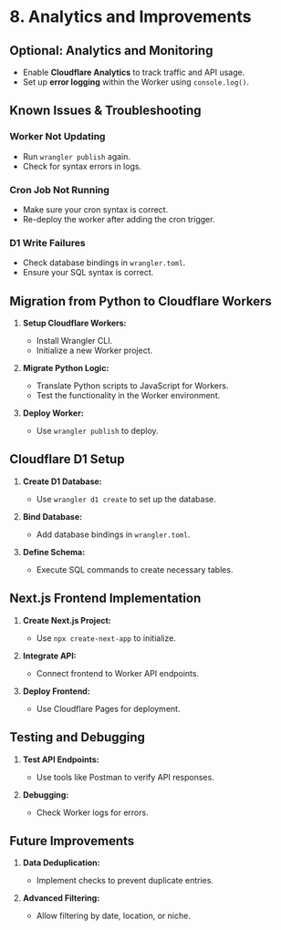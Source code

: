 # 8. Analytics and Improvements

## Optional: Analytics and Monitoring

- Enable **Cloudflare Analytics** to track traffic and API usage.
- Set up **error logging** within the Worker using `console.log()`.

## Known Issues & Troubleshooting

### Worker Not Updating
- Run `wrangler publish` again.
- Check for syntax errors in logs.

### Cron Job Not Running
- Make sure your cron syntax is correct.
- Re-deploy the worker after adding the cron trigger.

### D1 Write Failures
- Check database bindings in `wrangler.toml`.
- Ensure your SQL syntax is correct.

## Migration from Python to Cloudflare Workers

1. **Setup Cloudflare Workers:**
   - Install Wrangler CLI.
   - Initialize a new Worker project.

2. **Migrate Python Logic:**
   - Translate Python scripts to JavaScript for Workers.
   - Test the functionality in the Worker environment.

3. **Deploy Worker:**
   - Use `wrangler publish` to deploy.

## Cloudflare D1 Setup

1. **Create D1 Database:**
   - Use `wrangler d1 create` to set up the database.

2. **Bind Database:**
   - Add database bindings in `wrangler.toml`.

3. **Define Schema:**
   - Execute SQL commands to create necessary tables.

## Next.js Frontend Implementation

1. **Create Next.js Project:**
   - Use `npx create-next-app` to initialize.

2. **Integrate API:**
   - Connect frontend to Worker API endpoints.

3. **Deploy Frontend:**
   - Use Cloudflare Pages for deployment.

## Testing and Debugging

1. **Test API Endpoints:**
   - Use tools like Postman to verify API responses.

2. **Debugging:**
   - Check Worker logs for errors.

## Future Improvements

1. **Data Deduplication:**
   - Implement checks to prevent duplicate entries.

2. **Advanced Filtering:**
   - Allow filtering by date, location, or niche.